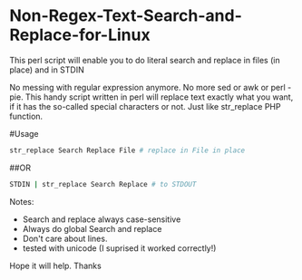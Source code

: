 # Non-Regex-Text-Search-and-Replace-for-Linux

This perl script will enable you to do literal search and replace in files (in place) and in STDIN

No messing with regular expression anymore. No more sed or awk or perl -pie. This handy script written in perl will replace text exactly what you want, if it has the so-called special characters or not. Just like str_replace PHP function.

#Usage
```bash
str_replace Search Replace File # replace in File in place 
```
##OR 
```bash
STDIN | str_replace Search Replace # to STDOUT
```

Notes:
* Search and replace always case-sensitive 
* Always do global Search and replace
* Don't care about lines.
* tested with unicode (I suprised it worked correctly!)

Hope it will help. Thanks
